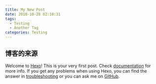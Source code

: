 ```yaml
---
title: My New Post
date: 2018-10-28 02:10:31
tags:
  - Testing
  - Another Tag
categories: Testing
---
```

## 博客的来源

Welcome to [Hexo](https://hexo.io/)! This is your very first post. Check [documentation](https://hexo.io/docs/) for more info. If you get any problems when using Hexo,<!-- more --> you can find the answer in [troubleshooting](https://hexo.io/docs/troubleshooting.html) or you can ask me on [GitHub](https://github.com/hexojs/hexo/issues).